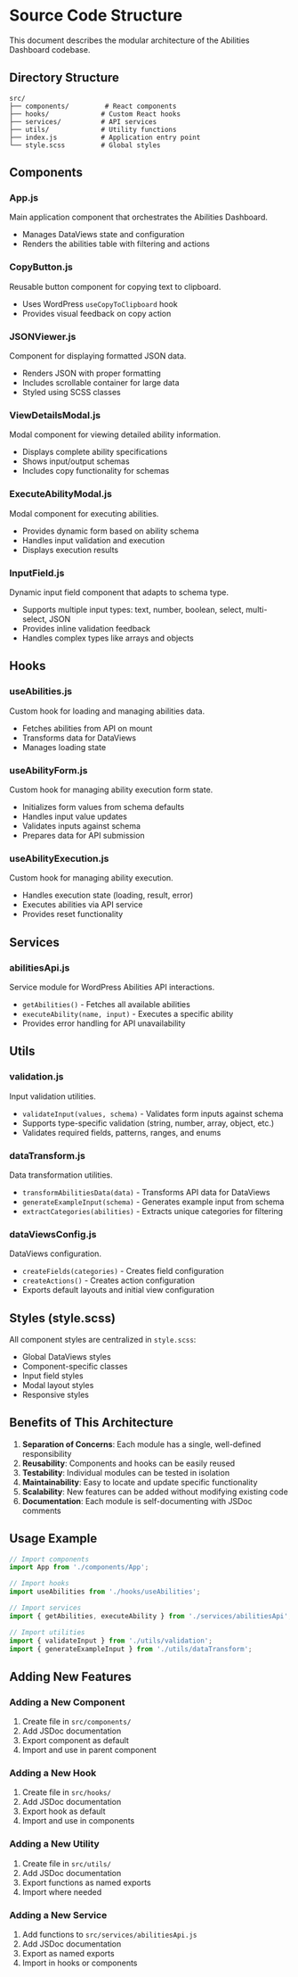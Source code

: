 # Source Code Structure

This document describes the modular architecture of the Abilities Dashboard codebase.

## Directory Structure

```
src/
├── components/         # React components
├── hooks/             # Custom React hooks
├── services/          # API services
├── utils/             # Utility functions
├── index.js           # Application entry point
└── style.scss         # Global styles
```

## Components

### App.js
Main application component that orchestrates the Abilities Dashboard.
- Manages DataViews state and configuration
- Renders the abilities table with filtering and actions

### CopyButton.js
Reusable button component for copying text to clipboard.
- Uses WordPress `useCopyToClipboard` hook
- Provides visual feedback on copy action

### JSONViewer.js
Component for displaying formatted JSON data.
- Renders JSON with proper formatting
- Includes scrollable container for large data
- Styled using SCSS classes

### ViewDetailsModal.js
Modal component for viewing detailed ability information.
- Displays complete ability specifications
- Shows input/output schemas
- Includes copy functionality for schemas

### ExecuteAbilityModal.js
Modal component for executing abilities.
- Provides dynamic form based on ability schema
- Handles input validation and execution
- Displays execution results

### InputField.js
Dynamic input field component that adapts to schema type.
- Supports multiple input types: text, number, boolean, select, multi-select, JSON
- Provides inline validation feedback
- Handles complex types like arrays and objects

## Hooks

### useAbilities.js
Custom hook for loading and managing abilities data.
- Fetches abilities from API on mount
- Transforms data for DataViews
- Manages loading state

### useAbilityForm.js
Custom hook for managing ability execution form state.
- Initializes form values from schema defaults
- Handles input value updates
- Validates inputs against schema
- Prepares data for API submission

### useAbilityExecution.js
Custom hook for managing ability execution.
- Handles execution state (loading, result, error)
- Executes abilities via API service
- Provides reset functionality

## Services

### abilitiesApi.js
Service module for WordPress Abilities API interactions.
- `getAbilities()` - Fetches all available abilities
- `executeAbility(name, input)` - Executes a specific ability
- Provides error handling for API unavailability

## Utils

### validation.js
Input validation utilities.
- `validateInput(values, schema)` - Validates form inputs against schema
- Supports type-specific validation (string, number, array, object, etc.)
- Validates required fields, patterns, ranges, and enums

### dataTransform.js
Data transformation utilities.
- `transformAbilitiesData(data)` - Transforms API data for DataViews
- `generateExampleInput(schema)` - Generates example input from schema
- `extractCategories(abilities)` - Extracts unique categories for filtering

### dataViewsConfig.js
DataViews configuration.
- `createFields(categories)` - Creates field configuration
- `createActions()` - Creates action configuration
- Exports default layouts and initial view configuration

## Styles (style.scss)

All component styles are centralized in `style.scss`:
- Global DataViews styles
- Component-specific classes
- Input field styles
- Modal layout styles
- Responsive styles

## Benefits of This Architecture

1. **Separation of Concerns**: Each module has a single, well-defined responsibility
2. **Reusability**: Components and hooks can be easily reused
3. **Testability**: Individual modules can be tested in isolation
4. **Maintainability**: Easy to locate and update specific functionality
5. **Scalability**: New features can be added without modifying existing code
6. **Documentation**: Each module is self-documenting with JSDoc comments

## Usage Example

```javascript
// Import components
import App from './components/App';

// Import hooks
import useAbilities from './hooks/useAbilities';

// Import services
import { getAbilities, executeAbility } from './services/abilitiesApi';

// Import utilities
import { validateInput } from './utils/validation';
import { generateExampleInput } from './utils/dataTransform';
```

## Adding New Features

### Adding a New Component
1. Create file in `src/components/`
2. Add JSDoc documentation
3. Export component as default
4. Import and use in parent component

### Adding a New Hook
1. Create file in `src/hooks/`
2. Add JSDoc documentation
3. Export hook as default
4. Import and use in components

### Adding a New Utility
1. Create file in `src/utils/`
2. Add JSDoc documentation
3. Export functions as named exports
4. Import where needed

### Adding a New Service
1. Add functions to `src/services/abilitiesApi.js`
2. Add JSDoc documentation
3. Export as named exports
4. Import in hooks or components
